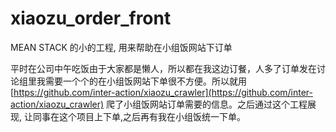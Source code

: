 # xiaozu_order_front
MEAN STACK 的小的工程, 用来帮助在小组饭网站下订单

平时在公司中午吃饭由于大家都是懒人，所以都在我这边订餐，人多了订单发在讨论组里我需要一个个的在小组饭网站下单很不方便。所以就用[https://github.com/inter-action/xiaozu_crawler](https://github.com/inter-action/xiaozu_crawler) 爬了小组饭网站订单需要的信息。之后通过这个工程展现, 让同事在这个项目上下单,之后再有我在小组饭统一下单。


